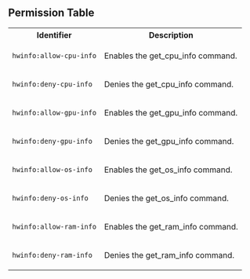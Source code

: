 
## Permission Table

<table>
<tr>
<th>Identifier</th>
<th>Description</th>
</tr>


<tr>
<td>

`hwinfo:allow-cpu-info`

</td>
<td>

Enables the get_cpu_info command.

</td>
</tr>

<tr>
<td>

`hwinfo:deny-cpu-info`

</td>
<td>

Denies the get_cpu_info command.

</td>
</tr>

<tr>
<td>

`hwinfo:allow-gpu-info`

</td>
<td>

Enables the get_gpu_info command.

</td>
</tr>

<tr>
<td>

`hwinfo:deny-gpu-info`

</td>
<td>

Denies the get_gpu_info command.

</td>
</tr>

<tr>
<td>

`hwinfo:allow-os-info`

</td>
<td>

Enables the get_os_info command.

</td>
</tr>

<tr>
<td>

`hwinfo:deny-os-info`

</td>
<td>

Denies the get_os_info command.

</td>
</tr>

<tr>
<td>

`hwinfo:allow-ram-info`

</td>
<td>

Enables the get_ram_info command.

</td>
</tr>

<tr>
<td>

`hwinfo:deny-ram-info`

</td>
<td>

Denies the get_ram_info command.

</td>
</tr>
</table>

